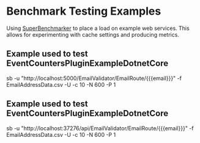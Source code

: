 # Benchmark Testing Examples

Using [SuperBenchmarker](https://github.com/aliostad/SuperBenchmarker) to place a load on example web services.  This allows for experimenting with cache settings and producing metrics.  

 ## Example used to test EventCountersPluginExampleDotnetCore

sb -u "http://localhost:5000/EmailValidator/EmailRoute/{{{email}}}"  -f EmailAddressData.csv -U -c 10 -N 600 -P 1


## Example used to test EventCountersPluginExampleDotnetCore
sb -u "http://localhost:37276/api/EmailValidator/EmailRoute/{{{email}}}"  -f EmailAddressData.csv -U -c 10 -N 600 -P 1